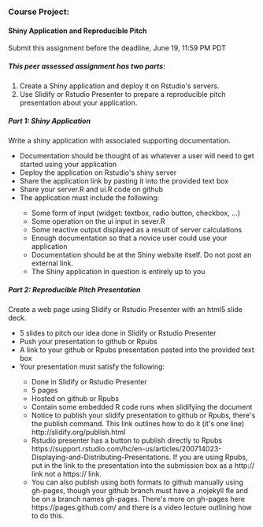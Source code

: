 <h3>Course Project:</h3>
<h4>Shiny Application and Reproducible Pitch</h4>
Submit this assignment before the deadline, June 19, 11:59 PM PDT<br>

<h5>This peer assessed assignment has two parts:</h5>
<ol type="1">
<li>Create a Shiny application and deploy it on Rstudio's servers.</li>
<li>Use Slidify or Rstudio Presenter to prepare a reproducible pitch presentation about your application.</li>
</ol>

<h5>Part 1: Shiny Application</h5>
Write a shiny application with associated supporting documentation.
<ul>
<li>Documentation should be thought of as whatever a user will need to get started using your application</li>
<li>Deploy the application on Rstudio's shiny server</li>
<li>Share the application link by pasting it into the provided text box</li>
<li>Share your server.R and ui.R code on github</li>
<li>The application must include the following:</li>
<ul>
<li>Some form of input (widget: textbox, radio button, checkbox, ...)</li>
<li>Some operation on the ui input in sever.R<br>
<li>Some reactive output displayed as a result of server calculations</li>
<li>Enough documentation so that a novice user could use your application</li>
<li>Documentation should be at the Shiny website itself. Do not post an external link.</li>
<li>The Shiny application in question is entirely up to you</li>
</ul></Ul>

<h5>Part 2: Reproducible Pitch Presentation</h5>
Create a web page using Slidify or Rstudio Presenter with an html5 slide deck.
<ul>
<li>5 slides to pitch our idea done in Slidify or Rstudio Presenter</li>
<li>Push your presentation to github or Rpubs</li>
<li>A link to your github or Rpubs presentation pasted into the provided text box</li>
<li>Your presentation must satisfy the following:</li>
<ul>
<li>Done in Slidify or Rstudio Presenter</li>
<li>5 pages</li>
<li>Hosted on github or Rpubs</li>
<li>Contain some embedded R code runs when slidifying the document</li>
<li>Notice to publish your slidify presentation to github or Rpubs, there's the publish command. This link outlines how to do it (it's one line) http://slidify.org/publish.html</li>
<li>Rstudio presenter has a button to publish directly to Rpubs https://support.rstudio.com/hc/en-us/articles/200714023-Displaying-and-Distributing-Presentations. If you are using Rpubs, put in the link to the presentation into the submission box as a http:// link not a https:// link.</li>
<li>You can also publish using both formats to github manually using gh-pages, though your github branch must have a .nojekyll fle and be on a branch names gh-pages. There's more on gh-pages here https://pages.github.com/ and there is a video lecture outlining how to do this.</li>
</ul></ul>